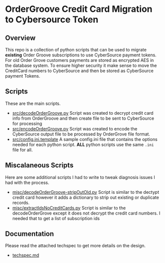 # OrderGroove Credit Card Migration to Cybersource Token

## Overview

This repo is a collection of python scripts that can be used to migrate **existing** Order Groove subscriptions to use CyberSource payment tokens. For old Order Grove customers  payments are stored as encrypted AES in the database system.  To ensure higher security it make sense to move the CreditCard numbers to CyberSource and then be stored as CyberSource payment Tokens.

## Scripts
These are the main scripts.
* [src/decodeOrderGroove.py](src/decodeOrderGroove.py)
Script was created to decrypt credit card info from OrderGroove
and then create file to be sent to CyberSource for processing
* [src/encodeOrderGroove.py](src/encodeOrderGroove.py)
Script was created to encode the CyberSource output file to be processed by OrderGrove file format.
* [src/config.ini.template](src/config.ini.template)
A sample config.ini file that contains the options needed for each python script. **ALL** python scripts use the same `.ini` file for all.


## Miscalaneous Scripts
Here are some additional scripts I had to write to tweak diagnosis issues I had with the process.
* [misc/decodeOrderGroove-stripOutOld.py](src/decodeOrderGroove-stripOutOld.py)
Script is similar to the dectypt credit card however it adds a dictionary to strip out existing or duplicate records.
* [misc/extractIdsNoCreditCards.py](src/extractIdsNoCreditCards.py)
Script is similar to the decodeOrderGrove except it does not decrypt the credit card numbers.  I needed that to get a list of subscription ids

## Documentation
Please read the attached techspec to get more details on the design.
* [techspec.md](techspec.md)

  

